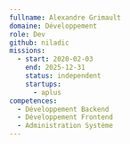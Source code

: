 ```yaml
---
fullname: Alexandre Grimault
domaine: Développement
role: Dev
github: niladic
missions:
  - start: 2020-02-03
    end: 2025-12-31
    status: independent
    startups:
      - aplus
competences:
  - Développement Backend
  - Développement Frontend
  - Administration Système
---
```

